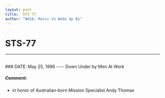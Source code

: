 ```yaml
---
layout: post
title:  STS-77
author: "NASA: Music to Wake Up By"
---
```


# STS-77
----
<br/>
### DATE: May 25, 1996
----
Down Under by Men At Work

##### Comment:
* in honor of Australian-born Mission Specialist Andy Thomas
